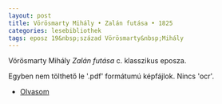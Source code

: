 ```yaml
---
layout: post
title: Vörösmarty Mihály • Zalán futása • 1825
categories: lesebibliothek
tags: eposz 19&nbsp;század Vörösmarty&nbsp;Mihály
---
```


Vörösmarty Mihály *Zalán futása* c. klasszikus eposza.

Egyben nem tölthető le '.pdf' formátumú képfájlok. Nincs 'ocr'.

- [Olvasom](http://data.onb.ac.at/ABO/%2BZ169775405)
